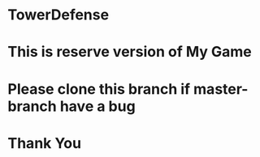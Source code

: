 # TowerDefense
# This is reserve version of My Game
# Please clone this branch if master-branch have a bug
# Thank You
